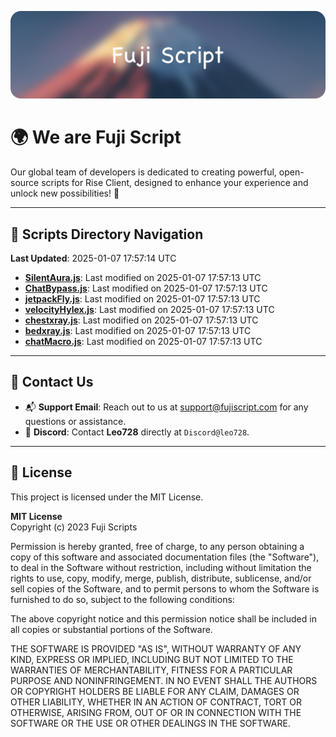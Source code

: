 ![Banner](.github/b.webp)

# 🌍 **We are Fuji Script**

Our global team of developers is dedicated to creating powerful, open-source scripts for Rise Client, designed to enhance your experience and unlock new possibilities! 🌟

---
<!-- SCRIPTS_NAVIGATION_START -->
## 📂 **Scripts Directory Navigation**

**Last Updated**: 2025-01-07 17:57:14 UTC

- **[SilentAura.js](scripts/SilentAura.js)**: Last modified on 2025-01-07 17:57:13 UTC
- **[ChatBypass.js](scripts/ChatBypass.js)**: Last modified on 2025-01-07 17:57:13 UTC
- **[jetpackFly.js](scripts/jetpackFly.js)**: Last modified on 2025-01-07 17:57:13 UTC
- **[velocityHylex.js](scripts/velocityHylex.js)**: Last modified on 2025-01-07 17:57:13 UTC
- **[chestxray.js](scripts/chestxray.js)**: Last modified on 2025-01-07 17:57:13 UTC
- **[bedxray.js](scripts/bedxray.js)**: Last modified on 2025-01-07 17:57:13 UTC
- **[chatMacro.js](scripts/chatMacro.js)**: Last modified on 2025-01-07 17:57:13 UTC

<!-- SCRIPTS_NAVIGATION_END -->

---

## 💬 **Contact Us**  
- 📬 **Support Email**: Reach out to us at [support@fujiscript.com](mailto:support@fujiscript.com) for any questions or assistance.  
- 💬 **Discord**: Contact **Leo728** directly at `Discord@leo728`.

---

## 📜 **License**

This project is licensed under the MIT License.  

**MIT License**  
Copyright (c) 2023 Fuji Scripts  

Permission is hereby granted, free of charge, to any person obtaining a copy of this software and associated documentation files (the "Software"), to deal in the Software without restriction, including without limitation the rights to use, copy, modify, merge, publish, distribute, sublicense, and/or sell copies of the Software, and to permit persons to whom the Software is furnished to do so, subject to the following conditions:  

The above copyright notice and this permission notice shall be included in all copies or substantial portions of the Software.  

THE SOFTWARE IS PROVIDED "AS IS", WITHOUT WARRANTY OF ANY KIND, EXPRESS OR IMPLIED, INCLUDING BUT NOT LIMITED TO THE WARRANTIES OF MERCHANTABILITY, FITNESS FOR A PARTICULAR PURPOSE AND NONINFRINGEMENT. IN NO EVENT SHALL THE AUTHORS OR COPYRIGHT HOLDERS BE LIABLE FOR ANY CLAIM, DAMAGES OR OTHER LIABILITY, WHETHER IN AN ACTION OF CONTRACT, TORT OR OTHERWISE, ARISING FROM, OUT OF OR IN CONNECTION WITH THE SOFTWARE OR THE USE OR OTHER DEALINGS IN THE SOFTWARE.  
